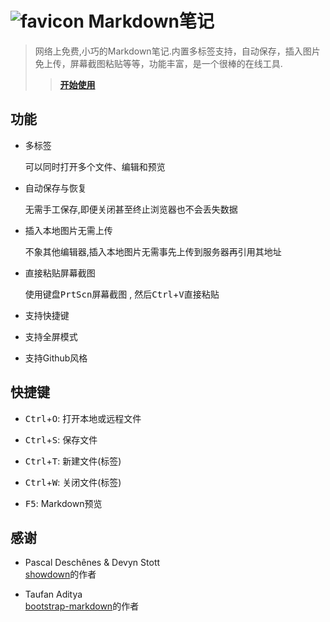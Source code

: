 # ![favicon](http://zzzhan.github.io/markdown-notepad/dist/img/favicon-96x96.png) Markdown笔记

> 网络上免费,小巧的Markdown笔记.内置多标签支持，自动保存，插入图片免上传，屏幕截图粘贴等等，功能丰富，是一个很棒的在线工具.
>> [**开始使用**](http://zzzhan.github.io/markdown-notepad '在线Markdown编辑器')<br>

## 功能

* 多标签

  可以同时打开多个文件、编辑和预览

* 自动保存与恢复

  无需手工保存,即便关闭甚至终止浏览器也不会丢失数据

* 插入本地图片无需上传

  不象其他编辑器,插入本地图片无需事先上传到服务器再引用其地址

* 直接粘贴屏幕截图

  使用键盘<kbd>PrtScn</kbd>屏幕截图 , 然后<kbd>Ctrl</kbd>+<kbd>V</kbd>直接粘贴

* 支持快捷键
* 支持全屏模式
* 支持Github风格

## 快捷键

* <kbd>Ctrl</kbd>+<kbd>O</kbd>: 打开本地或远程文件

* <kbd>Ctrl</kbd>+<kbd>S</kbd>: 保存文件

* <kbd>Ctrl</kbd>+<kbd>T</kbd>: 新建文件(标签)

* <kbd>Ctrl</kbd>+<kbd>W</kbd>: 关闭文件(标签)

* <kbd>F5</kbd>: Markdown预览

## 感谢

* Pascal Deschênes & Devyn Stott<br/>
  [showdown](https://github.com/showdownjs/showdown)的作者

* Taufan Aditya<br/>
  [bootstrap-markdown](https://github.com/toopay/bootstrap-markdown)的作者
